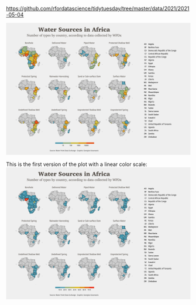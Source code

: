 https://github.com/rfordatascience/tidytuesday/tree/master/data/2021/2021-05-04


![](plots/water-log.png)

This is the first version of the plot with a linear color scale:  
![](plots/water.png)

